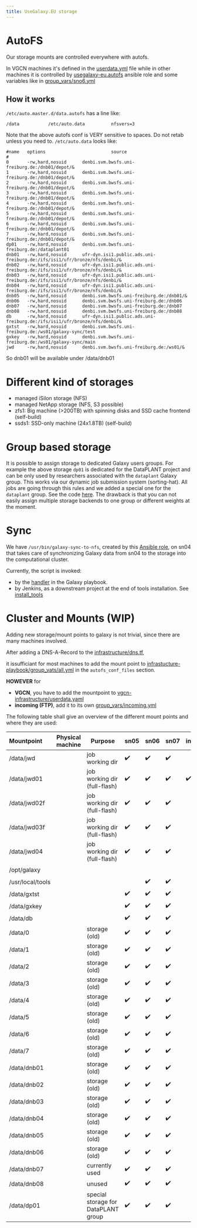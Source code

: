```yaml
---
title: UseGalaxy.EU storage
---
```

# AutoFS

Our storage mounts are controlled everywhere with autofs.

In VGCN machines it's defined in the [userdata.yml](https://github.com/usegalaxy-eu/vgcn-infrastructure/blob/master/userdata.yaml)
file while in other machines it is controlled by [usegalaxy-eu.autofs](https://github.com/usegalaxy-eu/ansible-autofs) ansible role and
some variables like in [group_vars/sno6.yml](https://github.com/usegalaxy-eu/infrastructure-playbook/blob/4e6121da8af500dfe878c312243be49807ac5f48/group_vars/sn06.yml#L18)

## How it works

`/etc/auto.master.d/data.autofs` has a line like:

```
/data           /etc/auto.data          nfsvers=3
```

Note that the above autofs conf is VERY sensitive to spaces. Do not retab unless you need to. `/etc/auto.data` looks like:

```
#name   options                         source
#
0       -rw,hard,nosuid      denbi.svm.bwsfs.uni-freiburg.de:/dnb01/depot/&
1       -rw,hard,nosuid      denbi.svm.bwsfs.uni-freiburg.de:/dnb01/depot/&
2       -rw,hard,nosuid      denbi.svm.bwsfs.uni-freiburg.de:/dnb01/depot/&
3       -rw,hard,nosuid      denbi.svm.bwsfs.uni-freiburg.de:/dnb01/depot/&
4       -rw,hard,nosuid      denbi.svm.bwsfs.uni-freiburg.de:/dnb01/depot/&
5       -rw,hard,nosuid      denbi.svm.bwsfs.uni-freiburg.de:/dnb01/depot/&
6       -rw,hard,nosuid      denbi.svm.bwsfs.uni-freiburg.de:/dnb01/depot/&
7       -rw,hard,nosuid      denbi.svm.bwsfs.uni-freiburg.de:/dnb01/depot/&
dp01    -rw,hard,nosuid      denbi.svm.bwsfs.uni-freiburg.de:/dataplant01
dnb01   -rw,hard,nosuid      ufr-dyn.isi1.public.ads.uni-freiburg.de:/ifs/isi1/ufr/bronze/nfs/denbi/&
dnb02   -rw,hard,nosuid      ufr-dyn.isi1.public.ads.uni-freiburg.de:/ifs/isi1/ufr/bronze/nfs/denbi/&
dnb03   -rw,hard,nosuid      ufr-dyn.isi1.public.ads.uni-freiburg.de:/ifs/isi1/ufr/bronze/nfs/denbi/&
dnb04   -rw,hard,nosuid      ufr-dyn.isi1.public.ads.uni-freiburg.de:/ifs/isi1/ufr/bronze/nfs/denbi/&
dnb05   -rw,hard,nosuid      denbi.svm.bwsfs.uni-freiburg.de:/dnb01/&
dnb06   -rw,hard,nosuid      denbi.svm.bwsfs.uni-freiburg.de:/dnb06
dnb07   -rw,hard,nosuid      denbi.svm.bwsfs.uni-freiburg.de:/dnb07
dnb08   -rw,hard,nosuid      denbi.svm.bwsfs.uni-freiburg.de:/dnb08
db      -rw,hard,nosuid      ufr-dyn.isi1.public.ads.uni-freiburg.de:/ifs/isi1/ufr/bronze/nfs/denbi/&
gxtst   -rw,hard,nosuid      denbi.svm.bwsfs.uni-freiburg.de:/ws01/galaxy-sync/test
gxkey   -rw,hard,nosuid      denbi.svm.bwsfs.uni-freiburg.de:/ws01/galaxy-sync/main
jwd     -rw,hard,nosuid      denbi.svm.bwsfs.uni-freiburg.de:/ws01/&
```

So dnb01 will be available under /data/dnb01

# Different kind of storages

* managed iSilon storage (NFS)
* managed NetApp storage (NFS, S3 possible)
* zfs1: Big machine (>200TB) with spinning disks and SSD cache frontend (self-build)
* ssds1: SSD-only machine (24x1.8TB) (self-build)

# Group based storage

It is possible to assign storage to dedicated Galaxy users groups. For example the above storage `dp01` is dedicated for the DataPLANT project
and can be only used by researchers associated with the `dataplant` Galaxy group.
This works via our dynamic job submission system (sorting-hat). All jobs are going through this rules and we added a special one for the `dataplant`
group. See the code [here](https://github.com/usegalaxy-eu/sorting-hat/pull/9/files#diff-383169e44c84e4fdd975aa09423aa5152bd87e5fc2fd7482acad1caa071d131aR149). The drawback is that you can not easily assign multiple storage backends
to one group or different weights at the moment.

# Sync

We have `/usr/bin/galaxy-sync-to-nfs`, created by this [Ansible role](https://github.com/usegalaxy-eu/infrastructure-playbook/blob/master/roles/usegalaxy-eu.rsync-to-nfs/tasks/main.yml), on sn04 that takes care of synchronizing Galaxy data from sn04 to the storage into the computational cluster.

Currently, the script is invoked:

* by the [handler](https://github.com/usegalaxy-eu/infrastructure-playbook/blob/4e6121da8af500dfe878c312243be49807ac5f48/sn06.yml#L57) in the Galaxy playbook.
* by Jenkins, as a downstream project at the end of tools installation. See [install_tools](https://build.galaxyproject.eu/job/usegalaxy-eu/job/install-tools/)

# Cluster and Mounts (WIP)

Adding new storage/mount points to galaxy is not trivial, since there are many machines involved.

After adding a DNS-A-Record to the [infrastructure/dns.tf](https://github.com/mira-miracoli/infrastructure/blob/main/dns.tf),

it issufficiant for most machines to add the mount point to [infrastucture-playbook/group_vats/all.yml](https://github.com/usegalaxy-eu/infrastructure-playbook/blob/master/group_vars/all.yml) in the `autofs_conf_files` section.

**HOWEVER** for

* **VGCN**, you have to add the mountpoint to [vgcn-infrastructure/userdata.yaml](https://github.com/usegalaxy-eu/vgcn-infrastructure/blob/main/userdata.yaml)
* **incoming (FTP)**, add it to its own [group_vars/incoming.yml](https://github.com/usegalaxy-eu/infrastructure-playbook/blob/master/group_vars/incoming.yml)

The following table shall give an overview of the different mount points and where they are used:


| Mountpoint       | Physical machine | Purpose                             | sn05               | sn06               | sn07               | incoming           | celery             | VGCN |
| :----------------- | ------------------ | ------------------------------------- | -------------------- | :------------------- | -------------------- | -------------------- | -------------------- | ------ |
| /data/jwd        |                  | job working dir                     | :heavy_check_mark: | :heavy_check_mark: | :heavy_check_mark: |                    | :heavy_check_mark: |      |
| /data/jwd01      |                  | job working dir (full-flash)        | :heavy_check_mark: | :heavy_check_mark: | :heavy_check_mark: | :heavy_check_mark: | :heavy_check_mark: |      |
| /data/jwd02f     |                  | job working dir (full-flash)        | :heavy_check_mark: | :heavy_check_mark: | :heavy_check_mark: |                    | :heavy_check_mark: |      |
| /data/jwd03f     |                  | job working dir (full-flash)        | :heavy_check_mark: | :heavy_check_mark: | :heavy_check_mark: |                    | :heavy_check_mark: |      |
| /data/jwd04      |                  | job working dir (full-flash)        | :heavy_check_mark: | :heavy_check_mark: | :heavy_check_mark: |                    | :heavy_check_mark: |      |
| /opt/galaxy      |                  |                                     |                    |                    |                    |                    | :heavy_check_mark: |      |
| /usr/local/tools |                  |                                     |                    | :heavy_check_mark: | :heavy_check_mark: |                    |                    |      |
| /data/gxtst      |                  |                                     | :heavy_check_mark: | :heavy_check_mark: | :heavy_check_mark: |                    | :heavy_check_mark: |      |
| /data/gxkey      |                  |                                     | :heavy_check_mark: | :heavy_check_mark: | :heavy_check_mark: |                    | :heavy_check_mark: |      |
| /data/db         |                  |                                     | :heavy_check_mark: | :heavy_check_mark: | :heavy_check_mark: |                    | :heavy_check_mark: |      |
| /data/0          |                  | storage (old)                       | :heavy_check_mark: | :heavy_check_mark: | :heavy_check_mark: |                    | :heavy_check_mark: |      |
| /data/1          |                  | storage (old)                       | :heavy_check_mark: | :heavy_check_mark: | :heavy_check_mark: |                    | :heavy_check_mark: |      |
| /data/2          |                  | storage (old)                       | :heavy_check_mark: | :heavy_check_mark: | :heavy_check_mark: |                    | :heavy_check_mark: |      |
| /data/3          |                  | storage (old)                       | :heavy_check_mark: | :heavy_check_mark: | :heavy_check_mark: |                    | :heavy_check_mark: |      |
| /data/4          |                  | storage (old)                       | :heavy_check_mark: | :heavy_check_mark: | :heavy_check_mark: |                    | :heavy_check_mark: |      |
| /data/5          |                  | storage (old)                       | :heavy_check_mark: | :heavy_check_mark: | :heavy_check_mark: |                    | :heavy_check_mark: |      |
| /data/6          |                  | storage (old)                       | :heavy_check_mark: | :heavy_check_mark: | :heavy_check_mark: |                    | :heavy_check_mark: |      |
| /data/7          |                  | storage (old)                       | :heavy_check_mark: | :heavy_check_mark: | :heavy_check_mark: |                    | :heavy_check_mark: |      |
| /data/dnb01      |                  | storage (old)                       | :heavy_check_mark: | :heavy_check_mark: | :heavy_check_mark: |                    | :heavy_check_mark: |      |
| /data/dnb02      |                  | storage (old)                       | :heavy_check_mark: | :heavy_check_mark: | :heavy_check_mark: |                    | :heavy_check_mark: |      |
| /data/dnb03      |                  | storage (old)                       | :heavy_check_mark: | :heavy_check_mark: | :heavy_check_mark: |                    | :heavy_check_mark: |      |
| /data/dnb04      |                  | storage (old)                       | :heavy_check_mark: | :heavy_check_mark: | :heavy_check_mark: |                    | :heavy_check_mark: |      |
| /data/dnb05      |                  | storage (old)                       | :heavy_check_mark: | :heavy_check_mark: | :heavy_check_mark: |                    | :heavy_check_mark: |      |
| /data/dnb06      |                  | storage (old)                       | :heavy_check_mark: | :heavy_check_mark: | :heavy_check_mark: |                    | :heavy_check_mark: |      |
| /data/dnb07      |                  | currently used                      | :heavy_check_mark: | :heavy_check_mark: | :heavy_check_mark: |                    | :heavy_check_mark: |      |
| /data/dnb08      |                  | unused                              | :heavy_check_mark: | :heavy_check_mark: | :heavy_check_mark: |                    | :heavy_check_mark: |      |
| /data/dp01       |                  | special storage for DataPLANT group | :heavy_check_mark: | :heavy_check_mark: | :heavy_check_mark: |                    | :heavy_check_mark: |      |
